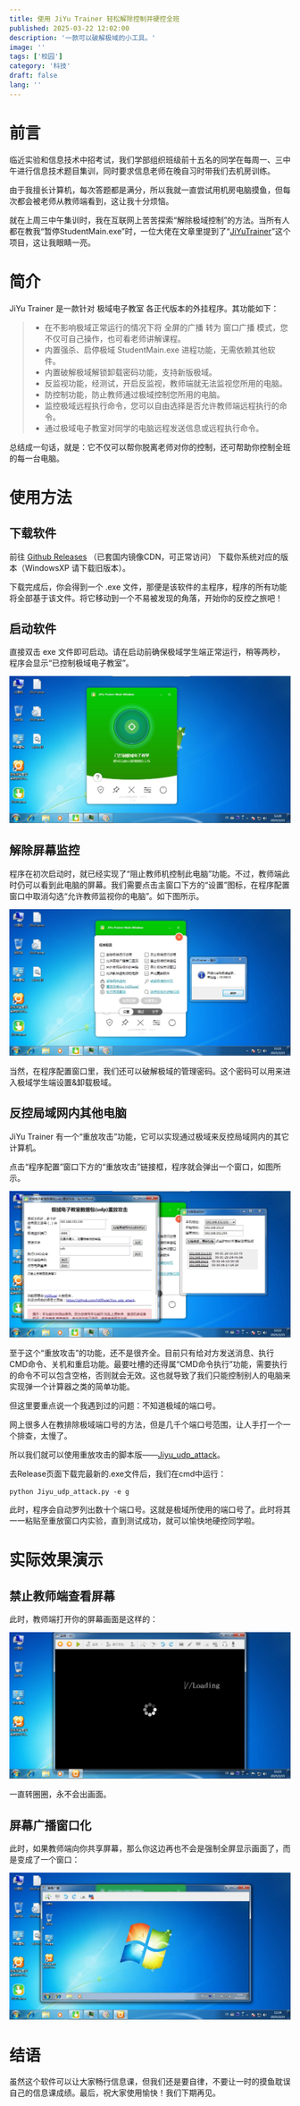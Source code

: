 ```yaml
---
title: 使用 JiYu Trainer 轻松解除控制并硬控全班
published: 2025-03-22 12:02:00
description: '一款可以破解极域的小工具。'
image: ''
tags: ['校园']
category: '科技'
draft: false 
lang: ''
---
```


# 前言

临近实验和信息技术中招考试，我们学部组织班级前十五名的同学在每周一、三中午进行信息技术题目集训，同时要求信息老师在晚自习时带我们去机房训练。

由于我擅长计算机，每次答题都是满分，所以我就一直尝试用机房电脑摸鱼，但每次都会被老师从教师端看到，这让我十分烦恼。

就在上周三中午集训时，我在互联网上苦苦探索“解除极域控制”的方法。当所有人都在教我“暂停StudentMain.exe”时，一位大佬在文章里提到了“[JiYuTrainer](https://github.com/imengyu/JiYuTrainer/)”这个项目，这让我眼睛一亮。

# 简介

JiYu Trainer 是一款针对 极域电子教室 各正代版本的外挂程序。其功能如下：

> - 在不影响极域正常运行的情况下将 全屏的广播 转为 窗口广播 模式，您不仅可自己操作，也可看老师讲解课程。
> - 内置强杀、启停极域 StudentMain.exe 进程功能，无需依赖其他软件。
> - 内置破解极域解锁卸载密码功能，支持新版极域。
> - 反监视功能，经测试，开启反监视，教师端就无法监视您所用的电脑。
> - 防控制功能，防止教师通过极域控制您所用的电脑。
> - 监控极域远程执行命令，您可以自由选择是否允许教师端远程执行的命令。
> - 通过极域电子教室对同学的电脑远程发送信息或远程执行命令。

总结成一句话，就是：它不仅可以帮你脱离老师对你的控制，还可帮助你控制全班的每一台电脑。

# 使用方法

## 下载软件

前往 [Github Releases](https://gh.hydun.cn/imengyu/JiYuTrainer/releases/tag/1.7.6) （已套国内镜像CDN，可正常访问） 下载你系统对应的版本（WindowsXP 请下载旧版本）。

下载完成后，你会得到一个 .exe 文件，那便是该软件的主程序，程序的所有功能将全部基于该文件。将它移动到一个不易被发现的角落，开始你的反控之旅吧！

## 启动软件

直接双击 exe 文件即可启动。请在启动前确保极域学生端正常运行，稍等两秒，程序会显示“已控制极域电子教室”。

![img](./jiyu-trainer.assets/a7a2c077b32c9737f646bed7ab82a7d0.webp)

## 解除屏幕监控

程序在初次启动时，就已经实现了“阻止教师机控制此电脑”功能。不过，教师端此时仍可以看到此电脑的屏幕。我们需要点击主窗口下方的“设置”图标，在程序配置窗口中取消勾选“允许教师监视你的电脑”。如下图所示。

![img](./jiyu-trainer.assets/8a6582e054ceeb9eb1ecb5a97a0bf448.webp)

当然，在程序配置窗口里，我们还可以破解极域的管理密码。这个密码可以用来进入极域学生端设置&卸载极域。

## 反控局域网内其他电脑

JiYu Trainer 有一个“重放攻击”功能，它可以实现通过极域来反控局域网内的其它计算机。

点击“程序配置”窗口下方的“重放攻击”链接框，程序就会弹出一个窗口，如图所示。

![img](./jiyu-trainer.assets/3419c113a28c4c7b5c1d34ad63f0c049.webp)

至于这个“重放攻击”的功能，还不是很齐全。目前只有给对方发送消息、执行CMD命令、关机和重启功能。最要吐槽的还得属“CMD命令执行”功能，需要执行的命令不可以包含空格，否则就会无效。这也就导致了我们只能控制别人的电脑来实现弹一个计算器之类的简单功能。

但这里要重点说一个我遇到过的问题：不知道极域的端口号。

网上很多人在教排除极域端口号的方法，但是几千个端口号范围，让人手打一个一个排查，太慢了。

所以我们就可以使用重放攻击的脚本版——[Jiyu_udp_attack](https://github.com/ht0Ruial/Jiyu_udp_attack)。

去Release页面下载完最新的.exe文件后，我们在cmd中运行：

```
python Jiyu_udp_attack.py -e g
```

此时，程序会自动罗列出数十个端口号。这就是极域所使用的端口号了。此时将其一一粘贴至重放窗口内实验，直到测试成功，就可以愉快地硬控同学啦。

# 实际效果演示

## 禁止教师端查看屏幕

此时，教师端打开你的屏幕画面是这样的：

![img](./jiyu-trainer.assets/4ed4e95b8631c4640233ed4ab2331742.webp)

一直转圈圈，永不会出画面。

## 屏幕广播窗口化

此时，如果教师端向你共享屏幕，那么你这边再也不会是强制全屏显示画面了，而是变成了一个窗口：

![img](./jiyu-trainer.assets/5358fd00252af0694c55f8889be56ba2.webp)

# 结语

虽然这个软件可以让大家畅行信息课，但我们还是要自律，不要让一时的摸鱼耽误自己的信息课成绩。最后，祝大家使用愉快！我们下期再见。
